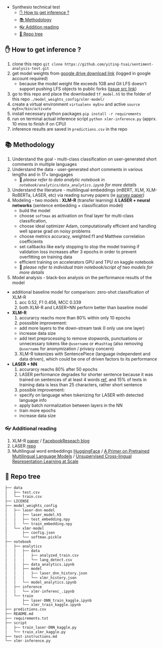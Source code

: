 - Synthesio technical test
  - [✋ How to get inference ?](#user-content--how-to-get-inference)
  - [📚 Methodology](#user-content--methodology)
  - [👓 Addition reading](#user-content--additional-reading)
  - [🌳 Repo tree](#user-content--repo-tree)



## ✋ How to get inference ?
1. clone this repo `git clone https://github.com/yiting-tsai/sentiment-analysis-test.git`
2. get model weights from [google drive download link](https://drive.google.com/file/d/1zlsLILAYa_nekjEQ0VqstZ_2nX2iOqTI/view?usp=sharing) (logged in google account required)
    * because the model weight file exceeds 1GB and Git LFS doesn't support pushing LFS objects to public forks ([issue src link](https://github.com/git-lfs/git-lfs/issues/1906#issuecomment-276602035))
3. go to this repo and place the downloaded `tf_model.h5` to the folder of this repo `./model_weights_config/xlmr-model/`
4. create a virtual environment `virtualenv myEnv` and active `source myEnv/bin/activate`
5. install necessary python packages `pip install -r requirements`
6. run on terminal actual inference script `python xlmr-inference.py` (apprx. 10 mins to finish if on CPU)
7. inference results are saved in `predictions.csv` in the repo


## 📚 Methodology
1. Understand the goal - multi-class classification on user-generated short comments in multiple languages
2. Understand the data - user-generated short comments in various lengths and in 17+ langugages
    - 👐 *please refer to data analytic notebook in `notebook/analytics/data_analytics.ipynb` for more details*
3. Understand the literature - multilingual embeddings (mBERT, XLM, XLM-RoBERTa, LASER, etc) via reading survey papers (ie [survey paper](https://arxiv.org/abs/2107.00676))
4. Modeling - two models : **XLM-R** (transfer learning) & **LASER + neural networks** (sentence embedding + classification model)
    - build the model 
    - choose `softmax` as activation on final layer for multi-class classification, 
    - choose ideal optimizer Adam, computationally efficient and handling well sparse grad on noisy problems
    - choose metrics accuracy, weighted f1 and Matthew correlation coefficients
    - set callbacks like early stopping to stop the model training if validation loss increases after 3 epochs in order to prevent overfitting on training data
    - efficient training on accelerators GPU and TPU on kaggle notebook
    - 👐 *please refer to individual train notebook/script of two models for more details*
5. Model analysis - black-box analysis on the performance resutls of the model
  - additional baseline model for comparison: zero-shot classification of XLM-R
    1. acc 0.52, F1 0.456, MCC 0.339
    2. both XLM-R and LASER+NN perform better than baseline model
  - **XLM-R**
    1. accurarcy reachs more than 80% within only 10 epochs
    2. posssible improvement:
      - add more layers to the down-stream task (I only use one layer)
      - increase data size
      - add text preprocessing to remove stopwords, punctuations or unnecessary tokens like `@username` or `#hashtag` (also removing `@username` for anonymization / privacy concern)
    3. XLM-R tokenizes with SentencePiece (language independent and data driven), which could be one of driven factors to its performance 
  - **LASER + NN**
    1. accurarcy reachs 80% after 50 epochs
    2. LASER performance degrades for shorter sentence because it was trained on sentences of at least 4 words [ref](https://github.com/facebookresearch/LASER/issues/44), and 15% of texts in training data is less than 25 characters, rather short sentence
    3. possible improvement:
      - specify on language when tokenizing for LASER with detected language info
      - apply batch normalization between layers in the NN
      - train more epochs
      - increase data size


### 👓 Additional reading
1. XLM-R [paper](https://arxiv.org/abs/1911.02116)  /  [FacebookReseach blog](https://ai.facebook.com/blog/-xlm-r-state-of-the-art-cross-lingual-understanding-through-self-supervision/)
2. LASER [repo](https://github.com/facebookresearch/LASER)
3. Multilingual word embeddings [HuggingFace](https://huggingface.co/docs/transformers/multilingual)  /  [A Primer on Pretrained Multilingual Language Models](https://arxiv.org/abs/2107.00676)  /  [Unsupervised Cross-lingual Representation Learning at Scale](https://arxiv.org/abs/1911.02116)


## 🌳 Repo tree
```python
├── data
│   ├── test.csv
│   └── train.csv
├── LICENSE
├── model_weights_config
│   ├── laser-dnn-model
│   │   ├── laser_model.h5
│   │   ├── test_embedding.npy
│   │   └── train_embedding.npy
│   └── xlmr-model
│       ├── config.json
│       └── softmax.pickle
├── notebook
│   ├── analytics
│   │   ├── data
│   │   │   ├── analyzed_train.csv
│   │   │   └── lang_detect.csv
│   │   ├── data_analytics.ipynb
│   │   ├── model
│   │   │   ├── laser_dnn_history.json
│   │   │   └── xlmr_history.json
│   │   └── model_analytics.ipynb
│   ├── inference
│   │   └── xlmr-inferenc_.ipynb
│   └── train
│       ├── laser-DNN_train_kaggle.ipynb
│       └── xlmr_train_kaggle.ipynb
├── predictions.csv
├── README.md
├── requirements.txt
├── script
│   ├── train_laser-DNN_kaggle.py
│   └── train_xlmr_kaggle.py
├── test-instructions.md
└── xlmr-inference.py
```
